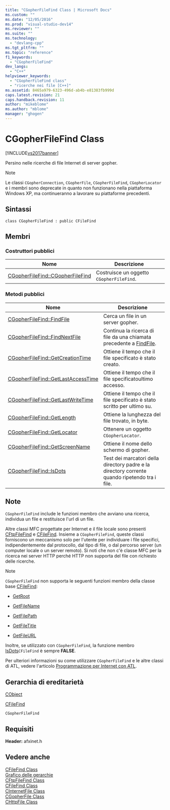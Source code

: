 ```yaml
---
title: "CGopherFileFind Class | Microsoft Docs"
ms.custom: ""
ms.date: "12/05/2016"
ms.prod: "visual-studio-dev14"
ms.reviewer: ""
ms.suite: ""
ms.technology: 
  - "devlang-cpp"
ms.tgt_pltfrm: ""
ms.topic: "reference"
f1_keywords: 
  - "CGopherFileFind"
dev_langs: 
  - "C++"
helpviewer_keywords: 
  - "CGopherFileFind class"
  - "ricerche nei file [C++]"
ms.assetid: 8465a979-6323-496d-ab4b-e81383fb999d
caps.latest.revision: 21
caps.handback.revision: 11
author: "mikeblome"
ms.author: "mblome"
manager: "ghogen"
---
```

# CGopherFileFind Class
[!INCLUDE[vs2017banner](../../assembler/inline/includes/vs2017banner.md)]

Persino nelle ricerche di file Internet di server gopher.  
  
> [!NOTE]
>  Le classi `CGopherConnection`, `CGopherFile`, `CGopherFileFind`, `CGopherLocator` e i membri sono deprecate in quanto non funzionano nella piattaforma Windows XP, ma continueranno a lavorare su piattaforme precedenti.  
  
## Sintassi  
  
```  
class CGopherFileFind : public CFileFind  
```  
  
## Membri  
  
### Costruttori pubblici  
  
|Nome|Descrizione|  
|----------|-----------------|  
|[CGopherFileFind::CGopherFileFind](../Topic/CGopherFileFind::CGopherFileFind.md)|Costruisce un oggetto `CGopherFileFind`.|  
  
### Metodi pubblici  
  
|Nome|Descrizione|  
|----------|-----------------|  
|[CGopherFileFind::FindFile](../Topic/CGopherFileFind::FindFile.md)|Cerca un file in un server gopher.|  
|[CGopherFileFind::FindNextFile](../Topic/CGopherFileFind::FindNextFile.md)|Continua la ricerca di file da una chiamata precedente a [FindFile](../Topic/CGopherFileFind::FindFile.md).|  
|[CGopherFileFind::GetCreationTime](../Topic/CGopherFileFind::GetCreationTime.md)|Ottiene il tempo che il file specificato è stato creato.|  
|[CGopherFileFind::GetLastAccessTime](../Topic/CGopherFileFind::GetLastAccessTime.md)|Ottiene il tempo che il file specificatoultimo accesso.|  
|[CGopherFileFind::GetLastWriteTime](../Topic/CGopherFileFind::GetLastWriteTime.md)|Ottiene il tempo che il file specificato è stato scritto per ultimo su.|  
|[CGopherFileFind::GetLength](../Topic/CGopherFileFind::GetLength.md)|Ottiene la lunghezza del file trovato, in byte.|  
|[CGopherFileFind::GetLocator](../Topic/CGopherFileFind::GetLocator.md)|Ottenere un oggetto `CGopherLocator`.|  
|[CGopherFileFind::GetScreenName](../Topic/CGopherFileFind::GetScreenName.md)|Ottiene il nome dello schermo di gopher.|  
|[CGopherFileFind::IsDots](../Topic/CGopherFileFind::IsDots.md)|Test dei marcatori della directory padre e la directory corrente quando ripetendo tra i file.|  
  
## Note  
 `CGopherFileFind` include le funzioni membro che avviano una ricerca, individua un file e restituisce l'url di un file.  
  
 Altre classi MFC progettate per Internet e il file locale sono presenti [CFtpFileFind](../../mfc/reference/cftpfilefind-class.md) e [CFileFind](../../mfc/reference/cfilefind-class.md).  Insieme a `CGopherFileFind`, queste classi forniscono un meccanismo solo per l'utente per individuare i file specifici, indipendentemente dal protocollo, dal tipo di file, o dal percorso server \(un computer locale o un server remoto\). Si noti che non c'è classe MFC per la ricerca nei server HTTP perché HTTP non supporta del file con richiesto delle ricerche.  
  
> [!NOTE]
>  `CGopherFileFind` non supporta le seguenti funzioni membro della classe base [CFileFind](../../mfc/reference/cfilefind-class.md):  
  
-   [GetRoot](../Topic/CFileFind::GetRoot.md)  
  
-   [GetFileName](../Topic/CFileFind::GetFileName.md)  
  
-   [GetFilePath](../Topic/CFileFind::GetFilePath.md)  
  
-   [GetFileTitle](../Topic/CFileFind::GetFileTitle.md)  
  
-   [GetFileURL](../Topic/CFileFind::GetFileURL.md)  
  
 Inoltre, se utilizzato con `CGopherFileFind`, la funzione membro [IsDots](../Topic/CFileFind::IsDots.md)`CFileFind` è sempre **FALSE**.  
  
 Per ulteriori informazioni su come utilizzare `CGopherFileFind` e le altre classi di ATL, vedere l'articolo [Programmazione per Internet con ATL](../../mfc/win32-internet-extensions-wininet.md).  
  
## Gerarchia di ereditarietà  
 [CObject](../../mfc/reference/cobject-class.md)  
  
 [CFileFind](../../mfc/reference/cfilefind-class.md)  
  
 `CGopherFileFind`  
  
## Requisiti  
 **Header:** afxinet.h  
  
## Vedere anche  
 [CFileFind Class](../../mfc/reference/cfilefind-class.md)   
 [Grafico delle gerarchie](../../mfc/hierarchy-chart.md)   
 [CFtpFileFind Class](../../mfc/reference/cftpfilefind-class.md)   
 [CFileFind Class](../../mfc/reference/cfilefind-class.md)   
 [CInternetFile Class](../../mfc/reference/cinternetfile-class.md)   
 [CGopherFile Class](../../mfc/reference/cgopherfile-class.md)   
 [CHttpFile Class](../../mfc/reference/chttpfile-class.md)